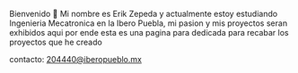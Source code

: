 Bienvenido 👋
Mi nombre es Erik Zepeda y actualmente estoy estudiando Ingenieria Mecatronica en la Ibero Puebla, mi pasion y mis proyectos seran exhibidos aqui por ende esta es una pagina para dedicada para recabar los proyectos que he creado

contacto: 204440@iberopueblo.mx



